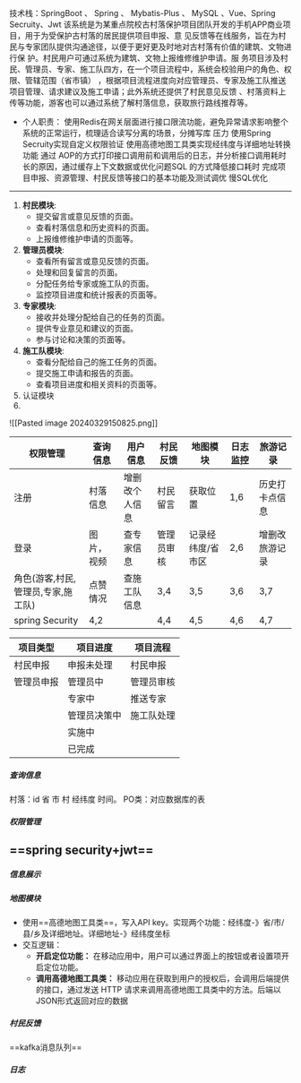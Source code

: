 技术栈：SpringBoot 、 Spring 、 Mybatis-Plus 、 MySQL 、Vue、Spring Secruity、Jwt
该系统是为某重点院校古村落保护项目团队开发的手机APP商业项目，用于为受保护古村落的居民提供项目申报、意 见反馈等在线服务，旨在为村民与专家团队提供沟通途径，以便于更好更及时地对古村落有价值的建筑、文物进行保 护。村民用户可通过系统为建筑、文物上报维修维护申请。服 务项目涉及村民、管理员、专家、施工队四方，在一个项目流程中，系统会校验用户的角色、权限、管辖范围（省市镇） ，根据项目流程进度向对应管理员、专家及施工队推送项目管理、请求建议及施工申请；此外系统还提供了村民意见反馈 、村落资料上传等功能，游客也可以通过系统了解村落信息，获取旅行路线推荐等。
- 个人职责：
使用Redis在网关层面进行接口限流功能，避免异常请求影响整个系统的正常运行，梳理适合读写分离的场景，分摊写库 压力
使用Spring Secruity实现自定义权限验证 使用高德地图工具类实现经纬度与详细地址转换功能
通过 AOP的方式打印接口调用前和调用后的日志，并分析接口调用耗时长的原因，通过缓存上下文数据或优化问题SQL 的方式降低接口耗时
完成项目申报、资源管理、村民反馈等接口的基本功能及测试调优
慢SQL优化

-----
1. **村民模块**: 
    - 提交留言或意见反馈的页面。
    - 查看村落信息和历史资料的页面。
    - 上报维修维护申请的页面等。
2. **管理员模块**:
    - 查看所有留言或意见反馈的页面。
    - 处理和回复留言的页面。
    - 分配任务给专家或施工队的页面。
    - 监控项目进度和统计报表的页面等。
3. **专家模块**:
    - 接收并处理分配给自己的任务的页面。
    - 提供专业意见和建议的页面。
    - 参与讨论和决策的页面等。
4. **施工队模块**:
    - 查看分配给自己的施工任务的页面。
    - 提交施工申请和报告的页面。
    - 查看项目进度和相关资料的页面等。
5. 认证模块
6. 
![[Pasted image 20240329150825.png]]   

| 权限管理 | 查询信息 | 用户信息 | 村民反馈 | 地图模块 | 日志监控 | 旅游记录 | 
| --- | --- | --- | --- | --- | --- | --- |
| 注册 | 村落信息 | 增删改个人信息 | 村民留言 | 获取位置 | 1,6 | 历史打卡点信息 |
| 登录 | 图片，视频 | 查专家信息 | 管理员审核 | 记录经纬度/省市区 | 2,6 | 增删改旅游记录 |
| 角色(游客,村民,管理员,专家,施工队)|点赞情况| 查施工队信息 | 3,4 | 3,5 | 3,6 | 3,7 |
|spring Security | 4,2 |  | 4,4 | 4,5 | 4,6 | 4,7 |

|项目类型|项目进度|项目流程|
|---|---|---|
|村民申报|申报未处理|村民申报
|管理员申报|管理员中|管理员审核
||专家中|推送专家
||管理员决策中|施工队处理
||实施中
||已完成

##### 查询信息
村落：id 省 市 村 经纬度 时间。
PO类：对应数据库的表
##### 权限管理
==spring security+jwt==
- 

##### 信息展示

##### 地图模块
- 使用==高德地图工具类==，写入API key。实现两个功能：经纬度-》省/市/县/乡及详细地址。详细地址-》经纬度坐标
- 交互逻辑：
	- **开启定位功能：** 在移动应用中，用户可以通过界面上的按钮或者设置项开启定位功能。
	- **调用高德地图工具类：** 移动应用在获取到用户的授权后，会调用后端提供的接口，通过发送 HTTP 请求来调用高德地图工具类中的方法。后端以JSON形式返回对应的数据

##### 村民反馈
==kafka消息队列==

##### 日志
